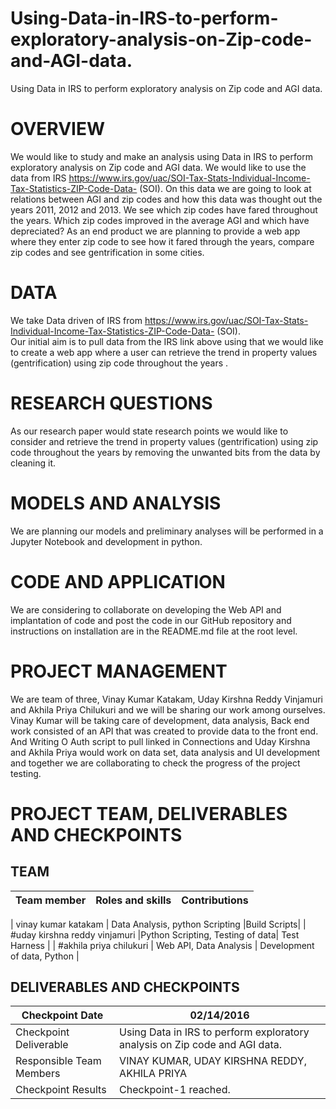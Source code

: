 # Using-Data-in-IRS-to-perform-exploratory-analysis-on-Zip-code-and-AGI-data.
Using Data in IRS to perform exploratory analysis on Zip code and AGI data.
#  OVERVIEW
We would like to study and make an analysis using Data in IRS to perform exploratory analysis on Zip code and AGI data.  We would like to use the data from IRS https://www.irs.gov/uac/SOI-Tax-Stats-Individual-Income-Tax-Statistics-ZIP-Code-Data- (SOI). On this data we are going to look at relations between AGI and zip codes and how this data was thought out the years 2011, 2012 and 2013. We see which zip codes have fared throughout the years. Which zip codes improved in the average AGI and which have depreciated? As an end product we are planning to provide a web app where they enter zip code to see how it fared through the years, compare zip codes and see gentrification in some cities.  
# DATA
We take Data driven of IRS from https://www.irs.gov/uac/SOI-Tax-Stats-Individual-Income-Tax-Statistics-ZIP-Code-Data- (SOI).  
Our initial aim is to pull data from the IRS link above using that we would like to create a web app where a user can retrieve the trend in property values (gentrification) using zip code throughout the years . 
# RESEARCH QUESTIONS 
As our research paper would state research points we would like to consider and retrieve the trend in property values (gentrification) using zip code throughout the years by removing the unwanted bits from the data by cleaning it. 
# MODELS AND ANALYSIS 
We are planning our models and preliminary analyses will be performed in a Jupyter Notebook and development in python. 
  
# CODE AND APPLICATION 
We are considering to collaborate on developing the Web API and implantation of code and post the code in our GitHub repository and instructions on installation are in the README.md file at the root level. 
# PROJECT MANAGEMENT 
We are team of three, Vinay Kumar Katakam, Uday Kirshna Reddy Vinjamuri and Akhila Priya Chilukuri and we will be sharing our work among ourselves. Vinay Kumar will be taking care of development, data analysis, Back end work consisted of an API that was created to provide data to the front end. And Writing O Auth script to pull linked in Connections and Uday Kirshna and Akhila Priya would work on data set, data analysis and UI development and together we are collaborating to check the progress of the project testing.  
 
# PROJECT TEAM, DELIVERABLES AND CHECKPOINTS 
## TEAM
| Team member | Roles and skills | Contributions |
|------------------------------|----------------------------------------|---------------------------------------------|

| vinay kumar katakam | Data Analysis, python Scripting |Build Scripts|
| #uday kirshna reddy vinjamuri |Python Scripting, Testing of data| Test Harness |
| #akhila priya chilukuri | Web API, Data Analysis | Development of data, Python |

 
 

## DELIVERABLES AND CHECKPOINTS
|Checkpoint Date|	02/14/2016|
|---------------|-----------------------------------------------------------------------------------|
|Checkpoint Deliverable|	Using Data in IRS to perform exploratory analysis on Zip code and AGI data.|
|Responsible Team Members|	VINAY KUMAR, UDAY KIRSHNA REDDY, AKHILA PRIYA|
|Checkpoint Results|	Checkpoint-1 reached.|



